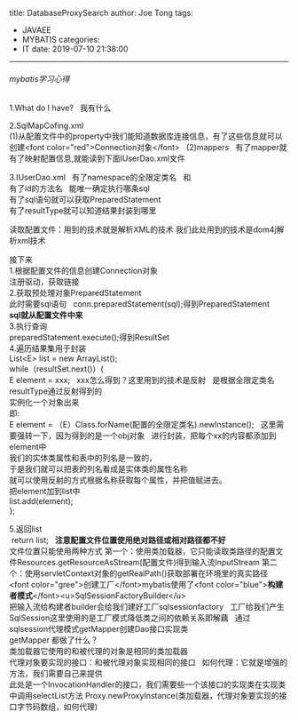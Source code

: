 title: DatabaseProxySearch
author: Joe Tong
tags:
  - JAVAEE
  - MYBATIS
categories:
  - IT
date: 2019-07-10 21:38:00
---
###### mybatis学习心得 &nbsp;
1.What do I have? &nbsp;
我有什么 

2.SqlMapCofing.xml  
(1)从配置文件中的property中我们能知道数据库连接信息，有了这些信息就可以创建&lt;font color="red"&gt;Connection对象&lt;/font&gt; &nbsp;
(2)mappers &nbsp;
有了mapper就有了映射配置信息,就能读到下面IUserDao.xml文件

3.IUserDao.xml &nbsp;
有了namespace的全限定类名   &nbsp;
和   
有了id的方法名   &nbsp;
能唯一确定执行哪条sql    
有了sql语句就可以获取PreparedStatement  
有了resultType就可以知道结果封装到哪里

读取配置文件：用到的技术就是解析XML的技术
我们此处用到的技术是dom4j解析xml技术

接下来  
1.根据配置文件的信息创建Connection对象  
注册驱动，获取链接  
2.获取预处理对象PreparedStatement  
此时需要sql语句 &nbsp;
conn.preparedStatement(sql);得到PreparedStatement  
**sql就从配置文件中来**  
3.执行查询  
preparedStatement.execute();得到ResultSet  
4.遍历结果集用于封装  
List&lt;E&gt; list = new ArrayList();  
while（resultSet.next()）{  
    E element = xxx; &nbsp;
    xxx怎么得到？这里用到的技术是反射 &nbsp;
    是根据全限定类名resultType通过反射得到的  
    实例化一个对象出来  
    即:  
    E element = （E）Class.forName(配置的全限定类名).newInstance(); &nbsp;
    这里需要强转一下，因为得到的是一个obj对象 &nbsp;
    进行封装，把每个xx的内容都添加到element中  
    我们的实体类属性和表中的列名是一致的，  
    于是我们就可以把表的列名看成是实体类的属性名称  
    就可以使用反射的方式根据名称获取每个属性，并把值赋进去。  
    把element加到list中  
    list.add(element);  
};  
  
5.返回list    
 &nbsp;return list;
 &nbsp;
**注意配置文件位置使用绝对路径或相对路径都不好**  
文件位置只能使用两种方式
第一个：使用类加载器，它只能读取类路径的配置文件Resources.getResourceAsStream(配置文件)得到输入流InputStream
第二个：使用servletContext对象的getRealPath()获取部署在环境里的真实路径
&lt;font color="gree"&gt;创建工厂&lt;/font&gt;mybatis使用了&lt;font color="blue"&gt;**构建者模式**&lt;/font&gt;&lt;u&gt;SqlSessionFactoryBuilder&lt;/u&gt;  
把输入流给构建者builder会给我们建好工厂sqlsessionfactory &nbsp;
工厂给我们产生SqlSession这里使用的是工厂模式降低类之间的依赖关系即解藕 &nbsp;
通过sqlsession代理模式getMapper创建Dao接口实现类   
getMapper 都做了什么？  
类加载器它使用的和被代理的对象是相同的类加载器  
代理对象要实现的接口：和被代理对象实现相同的接口 &nbsp;
如何代理：它就是增强的方法，我们需要自己来提供  
此处是一个InvocationHandler的接口，我们需要些一个该接口的实现类在实现类中调用selectList方法
Proxy.newProxyInstance(类加载器，代理对象要实现的接口字节码数组，如何代理)
